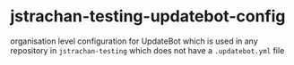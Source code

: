 # jstrachan-testing-updatebot-config
organisation level configuration for UpdateBot which is used in any repository in `jstrachan-testing` which does not have a `.updatebot.yml` file
